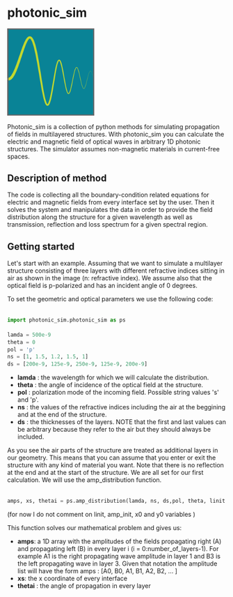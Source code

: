 # photonic_sim
<img src="https://github.com/sopapado/photonic_sim/blob/master/photonic_sim%20logo.png" alt="drawing" width="200"/>

Photonic_sim is a collection of python methods for simulating propagation of fields in multilayered structures.
With photonic_sim you can calculate the electric and magnetic field of optical waves in arbitrary 1D photonic structures. The simulator assumes non-magnetic materials in current-free spaces.

## Description of method

The code is collecting all the boundary-condition related equations for electric and magnetic fields from every interface set by the user. Then it solves the system and manipulates the data in order to provide the field distribution along the structure for a given wavelength as well as transmission, reflection and loss spectrum for a given spectral region.

## Getting started 

Let's start with an example. Assuming that we want to simulate a multilayer structure consisting of three layers with different refractive indices sitting in air as shown in the image (n: refractive index). We assume also that the optical field is p-polarized and has an incident angle of 0 degrees.



To set the geometric and optical parameters we use the following code:

```python

import photonic_sim.photonic_sim as ps

lamda = 500e-9
theta = 0
pol = 'p'
ns = [1, 1.5, 1.2, 1.5, 1]
ds = [200e-9, 125e-9, 250e-9, 125e-9, 200e-9]

```
- **lamda** : the wavelength for which we will calculate the distribution.
- **theta** : the angle of incidence of the optical field at the structure.
- **pol** : polarization mode of the incoming field. Possible string values 's' and 'p'.
- **ns** : the values of the refractive indices including the air at the beggining and at the end of the structure.
- **ds** : the thicknesses of the layers. NOTE that the first and last values can be arbitrary because they refer to the air but they should always be included.

As you see the air parts of the structure are treated as additional layers in our geometry. This means that you can assume that you enter or exit the structure with any kind of material you want. Note that there is no reflection at the end and at the start of the structure. 
We are all set for our first calculation. We will use the amp_distribution function. 

```python

amps, xs, thetai = ps.amp_distribution(lamda, ns, ds,pol, theta, linit = 0, amp_init = 1, x0 = 0, y0 = 0):

```
(for now I do not comment on linit, amp_init, x0 and y0 variables )

This function solves our mathematical problem and gives us:
- **amps**: a 1D array with the amplitudes of the fields propagating right (A) and propagating left (B) in every layer i (i = 0:number_of_layers-1). For example A1 is the right propagating wave amplitude in layer 1 and B3 is the left propagating wave in layer 3. Given that notation the amplitude list will have the form amps : [A0, B0, A1, B1, A2, B2, ... ]
- **xs**: the x coordinate of every interface
- **thetai** : the angle of propagation in every layer



